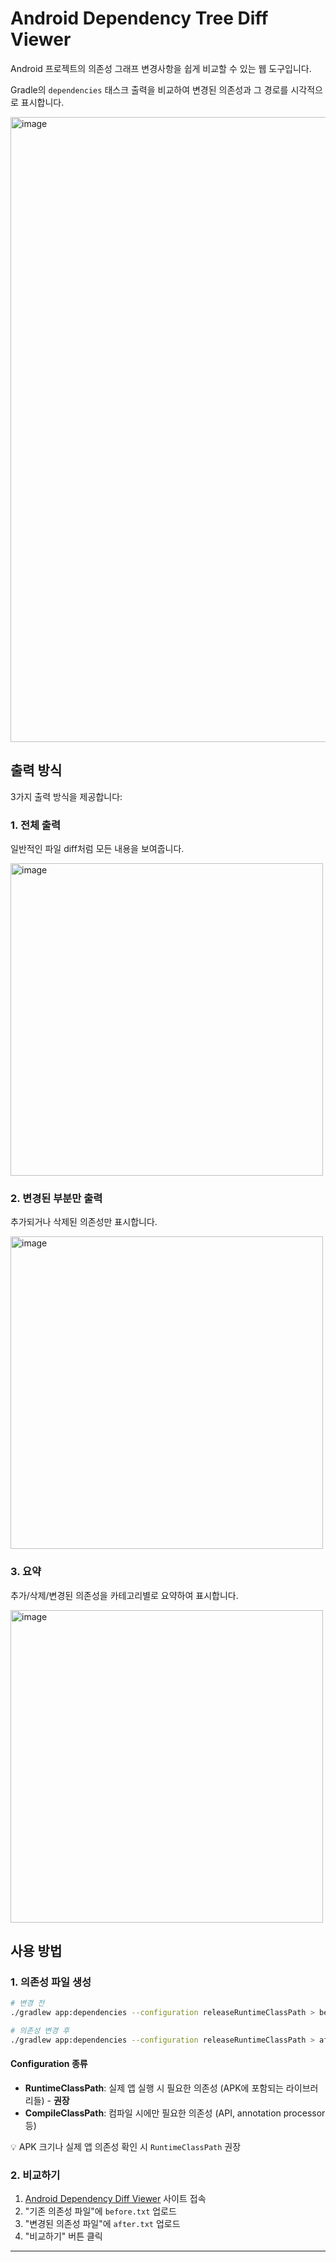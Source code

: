 # Android Dependency Tree Diff Viewer

Android 프로젝트의 의존성 그래프 변경사항을 쉽게 비교할 수 있는 웹 도구입니다.

Gradle의 `dependencies` 태스크 출력을 비교하여 변경된 의존성과 그 경로를 시각적으로 표시합니다.

<img width="1000" alt="image" src="https://github.com/user-attachments/assets/ef010cbc-aad7-4f3e-85d3-3c9f1a31088d" />


## 출력 방식

3가지 출력 방식을 제공합니다:

### 1. 전체 출력
일반적인 파일 diff처럼 모든 내용을 보여줍니다.

<img width="500" alt="image" src="https://github.com/user-attachments/assets/f8c7acfb-7e17-4b8e-9df8-3b8665835168" />

### 2. 변경된 부분만 출력
추가되거나 삭제된 의존성만 표시합니다.

<img width="500" alt="image" src="https://github.com/user-attachments/assets/a46146d7-024d-4dfd-b6b4-a08444d4f1f0" />

### 3. 요약
추가/삭제/변경된 의존성을 카테고리별로 요약하여 표시합니다.

<img width="500" alt="image" src="https://github.com/user-attachments/assets/ea6f4f9e-f282-4cb6-8bdc-2062d6e36808" />


## 사용 방법

### 1. 의존성 파일 생성

```bash
# 변경 전
./gradlew app:dependencies --configuration releaseRuntimeClassPath > before.txt

# 의존성 변경 후
./gradlew app:dependencies --configuration releaseRuntimeClassPath > after.txt
```

#### Configuration 종류
- **RuntimeClassPath**: 실제 앱 실행 시 필요한 의존성 (APK에 포함되는 라이브러리들) - **권장**
- **CompileClassPath**: 컴파일 시에만 필요한 의존성 (API, annotation processor 등)

💡 APK 크기나 실제 앱 의존성 확인 시 `RuntimeClassPath` 권장

### 2. 비교하기

1. [Android Dependency Diff Viewer](https://donglab-devtools.github.io/Android-Dependency-Tree-Diff-Viewer/) 사이트 접속
2. "기존 의존성 파일"에 `before.txt` 업로드
3. "변경된 의존성 파일"에 `after.txt` 업로드  
4. "비교하기" 버튼 클릭

---
